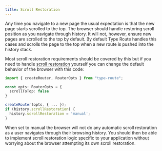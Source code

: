```yaml
---
title: Scroll Restoration
---
```


Any time you navigate to a new page the usual expectation is that the new page starts scrolled to the top. The browser should handle restoring scroll position as you navigate through history. It will not, however, ensure new pages are scrolled to the top by default. By default Type Route handles this cases and scrolls the page to the top when a new route is pushed into the history stack.

Most scroll restoration requirements should be covered by this but if you need to handle [scroll restoration](https://developer.mozilla.org/en-US/docs/Web/API/History/scrollRestoration) yourself you can change the default behavior of the browser with this code:

```ts
import { createRouter, RouterOpts } from "type-route";

const opts: RouterOpts = {
  scrollToTop: false
}

createRouter(opts, { ... });
if (history.scrollRestoration) {
  history.scrollRestoration = 'manual';
}
```

When set to manual the browser will not do any automatic scroll restoration as a user navigates through their browsing history. You should then be able to implement scroll restoration logic specific to your application without worrying about the browser attempting its own scroll restoration.
